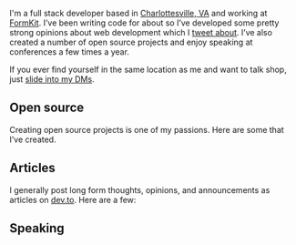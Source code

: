 I'm a full stack developer based in [Charlottesville, VA](https://www.virginia.org/places-to-visit/regions/central-virginia/charlottesville/) and working at [FormKit](https://formkit.com). I’ve been writing code for about <year-count></year-count> so I’ve developed some pretty strong opinions about web development which I [tweet about](https://twitter.com/intent/user?screen_name=jpschroeder). I’ve also created a number of open source projects and enjoy speaking at conferences a few times a year.

If you ever find yourself in the same location as me and want to talk shop, just
[slide into my DMs](https://twitter.com/messages/compose?recipient_id=12008842).

## Open source

Creating open source projects is one of my passions. Here are some that I’ve created.

<project-list></project-list>

## Articles

I generally post long form thoughts, opinions, and announcements as articles on [dev.to](https://dev.to/dashboard). Here are a few:

<article-list></article-list>

## Speaking
